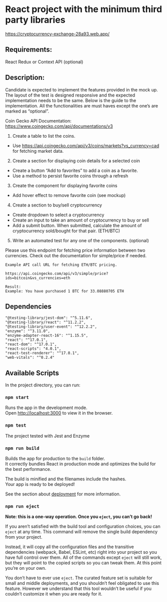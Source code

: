 # React project with the minimum third party libraries

https://cryptocurrency-exchange-28a93.web.app/

## Requirements:

React
Redux or Context API (optional)

## Description:

Candidate is expected to implement the features provided in the mock up. The layout of the test is designed responsive and the expected implementation needs to be the same. Below is the guide to the implementation. All the functionalities are must haves except the one’s are marked as “optional”. 

Coin Gecko API Documentation: https://www.coingecko.com/api/documentations/v3

1. Create a table to list the coins.
 - Use https://api.coingecko.com/api/v3/coins/markets?vs_currency=cad for fetching market data.
2. Create a section for displaying coin details for a selected coin
- Create a button “Add to favorites” to add a coin as a favorite.
- Use a method to persist favorite coins through a refresh
3. Create the component for displaying favorite coins
- Add hover effect to remove favorite coin (see mockup)
4. Create a section to buy/sell cryptocurrency
- Create dropdown to select a cryptocurrency
- Create an input to take an amount of cryptocurrency to buy or sell
- Add a submit button. When submitted, calculate the amount of cryptocurrency sold/bought for that pair. (ETH/BTC)
5. Write an automated test for any one of the components. (optional)

Please use this endpoint for fetching price information between two currencies. Check out the documentation for simple/price if needed.

	Example API call URL for fetching ETH/BTC pricing.

	https://api.coingecko.com/api/v3/simple/price?ids=bitcoin&vs_currencies=eth

	Result: 
	Example: You have purchased 1 BTC for 33.08880705 ETH



## Dependencies

    "@testing-library/jest-dom": "^5.11.6",
    "@testing-library/react": "^11.2.2",
    "@testing-library/user-event": "^12.2.2",
    "enzyme": "^3.11.0",
    "enzyme-adapter-react-16": "^1.15.5",
    "react": "^17.0.1",
    "react-dom": "^17.0.1",
    "react-scripts": "4.0.1",
    "react-test-renderer": "^17.0.1",
    "web-vitals": "^0.2.4"

## Available Scripts

In the project directory, you can run:

### `npm start`

Runs the app in the development mode.\
Open [http://localhost:3000](http://localhost:3000) to view it in the browser.

### `npm test`

The project tested with Jest and Enzyme

### `npm run build`

Builds the app for production to the `build` folder.\
It correctly bundles React in production mode and optimizes the build for the best performance.

The build is minified and the filenames include the hashes.\
Your app is ready to be deployed!

See the section about [deployment](https://facebook.github.io/create-react-app/docs/deployment) for more information.

### `npm run eject`

**Note: this is a one-way operation. Once you `eject`, you can’t go back!**

If you aren’t satisfied with the build tool and configuration choices, you can `eject` at any time. This command will remove the single build dependency from your project.

Instead, it will copy all the configuration files and the transitive dependencies (webpack, Babel, ESLint, etc) right into your project so you have full control over them. All of the commands except `eject` will still work, but they will point to the copied scripts so you can tweak them. At this point you’re on your own.

You don’t have to ever use `eject`. The curated feature set is suitable for small and middle deployments, and you shouldn’t feel obligated to use this feature. However we understand that this tool wouldn’t be useful if you couldn’t customize it when you are ready for it.
